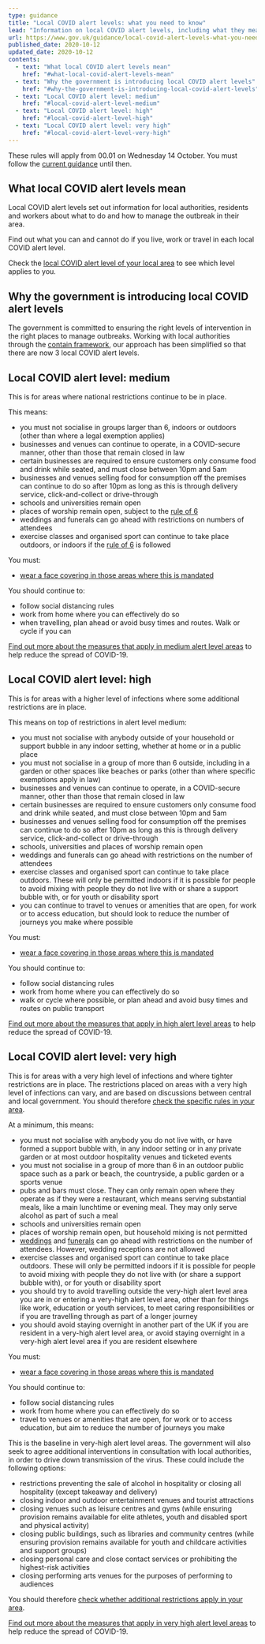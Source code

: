 ```yaml
---
type: guidance
title: "Local COVID alert levels: what you need to know"
lead: "Information on local COVID alert levels, including what they mean, why they are being introduced and what the different levels are."
url: https://www.gov.uk/guidance/local-covid-alert-levels-what-you-need-to-know
published_date: 2020-10-12
updated_date: 2020-10-12
contents:
  - text: "What local COVID alert levels mean"
    href: "#what-local-covid-alert-levels-mean"
  - text: "Why the government is introducing local COVID alert levels"
    href: "#why-the-government-is-introducing-local-covid-alert-levels"
  - text: "Local COVID alert level: medium"
    href: "#local-covid-alert-level-medium"
  - text: "Local COVID alert level: high"
    href: "#local-covid-alert-level-high"
  - text: "Local COVID alert level: very high"
    href: "#local-covid-alert-level-very-high"
---
```


These rules will apply from 00.01 on Wednesday 14 October. You must follow the [current guidance](https://www.gov.uk/government/collections/local-restrictions-areas-with-an-outbreak-of-coronavirus-covid-19) until then.

## What local COVID alert levels mean

Local COVID alert levels set out information for local authorities, residents and workers about what to do and how to manage the outbreak in their area.

Find out what you can and cannot do if you live, work or travel in each local COVID alert level.

Check the [local COVID alert level of your local area](/) to see which level applies to you.

## Why the government is introducing local COVID alert levels

The government is committed to ensuring the right levels of intervention in the right places to manage outbreaks. Working with local authorities through the [contain framework](https://www.gov.uk/government/publications/containing-and-managing-local-coronavirus-covid-19-outbreaks), our approach has been simplified so that there are now 3 local COVID alert levels.

## Local COVID alert level: medium

This is for areas where national restrictions continue to be in place.

This means:

-   you must not socialise in groups larger than 6, indoors or outdoors (other than where a legal exemption applies)
-   businesses and venues can continue to operate, in a COVID-secure manner, other than those that remain closed in law
-   certain businesses are required to ensure customers only consume food and drink while seated, and must close between 10pm and 5am
-   businesses and venues selling food for consumption off the premises can continue to do so after 10pm as long as this is through delivery service, click-and-collect or drive-through
-   schools and universities remain open
-   places of worship remain open, subject to the [rule of 6](https://www.gov.uk/government/publications/coronavirus-covid-19-meeting-with-others-safely-social-distancing)
-   weddings and funerals can go ahead with restrictions on numbers of attendees
-   exercise classes and organised sport can continue to take place outdoors, or indoors if the [rule of 6](https://www.gov.uk/government/publications/coronavirus-covid-19-meeting-with-others-safely-social-distancing) is followed

You must:

-   [wear a face covering in those areas where this is mandated](https://www.gov.uk/government/publications/face-coverings-when-to-wear-one-and-how-to-make-your-own)

You should continue to:

-   follow social distancing rules
-   work from home where you can effectively do so
-   when travelling, plan ahead or avoid busy times and routes. Walk or cycle if you can

[Find out more about the measures that apply in medium alert level areas](/guidance/local-covid-alert-level-medium) to help reduce the spread of COVID-19.

## Local COVID alert level: high

This is for areas with a higher level of infections where some additional restrictions are in place.

This means on top of restrictions in alert level medium:

-   you must not socialise with anybody outside of your household or support bubble in any indoor setting, whether at home or in a public place
-   you must not socialise in a group of more than 6 outside, including in a garden or other spaces like beaches or parks (other than where specific exemptions apply in law)
-   businesses and venues can continue to operate, in a COVID-secure manner, other than those that remain closed in law
-   certain businesses are required to ensure customers only consume food and drink while seated, and must close between 10pm and 5am
-   businesses and venues selling food for consumption off the premises can continue to do so after 10pm as long as this is through delivery service, click-and-collect or drive-through
-   schools, universities and places of worship remain open
-   weddings and funerals can go ahead with restrictions on the number of attendees
-   exercise classes and organised sport can continue to take place outdoors. These will only be permitted indoors if it is possible for people to avoid mixing with people they do not live with or share a support bubble with, or for youth or disability sport
-   you can continue to travel to venues or amenities that are open, for work or to access education, but should look to reduce the number of journeys you make where possible

You must:

-   [wear a face covering in those areas where this is mandated](https://www.gov.uk/government/publications/face-coverings-when-to-wear-one-and-how-to-make-your-own)

You should continue to:

-   follow social distancing rules
-   work from home where you can effectively do so
-   walk or cycle where possible, or plan ahead and avoid busy times and routes on public transport

[Find out more about the measures that apply in high alert level areas](/guidance/local-covid-alert-level-high) to help reduce the spread of COVID-19.

## Local COVID alert level: very high

This is for areas with a very high level of infections and where tighter restrictions are in place. The restrictions placed on areas with a very high level of infections can vary, and are based on discussions between central and local government. You should therefore [check the specific rules in your area](https://www.gov.uk/government/collections/local-restrictions-areas-with-an-outbreak-of-coronavirus-covid-19).

At a minimum, this means:

-   you must not socialise with anybody you do not live with, or have formed a support bubble with, in any indoor setting or in any private garden or at most outdoor hospitality venues and ticketed events
-   you must not socialise in a group of more than 6 in an outdoor public space such as a park or beach, the countryside, a public garden or a sports venue
-   pubs and bars must close. They can only remain open where they operate as if they were a restaurant, which means serving substantial meals, like a main lunchtime or evening meal. They may only serve alcohol as part of such a meal
-   schools and universities remain open
-   places of worship remain open, but household mixing is not permitted
-   [weddings](https://www.gov.uk/government/publications/covid-19-guidance-for-small-marriages-and-civil-partnerships/covid-19-guidance-for-small-marriages-and-civil-partnerships) and [funerals](https://www.gov.uk/government/publications/covid-19-guidance-for-managing-a-funeral-during-the-coronavirus-pandemic) can go ahead with restrictions on the number of attendees. However, wedding receptions are not allowed
-   exercise classes and organised sport can continue to take place outdoors. These will only be permitted indoors if it is possible for people to avoid mixing with people they do not live with (or share a support bubble with), or for youth or disability sport
-   you should try to avoid travelling outside the very-high alert level area you are in or entering a very-high alert level area, other than for things like work, education or youth services, to meet caring responsibilities or if you are travelling through as part of a longer journey
-   you should avoid staying overnight in another part of the UK if you are resident in a very-high alert level area, or avoid staying overnight in a very-high alert level area if you are resident elsewhere

You must:

-   [wear a face covering in those areas where this is mandated](https://www.gov.uk/government/publications/face-coverings-when-to-wear-one-and-how-to-make-your-own)

You should continue to:

-   follow social distancing rules
-   work from home where you can effectively do so
-   travel to venues or amenities that are open, for work or to access education, but aim to reduce the number of journeys you make

This is the baseline in very-high alert level areas. The government will also seek to agree additional interventions in consultation with local authorities, in order to drive down transmission of the virus. These could include the following options:

-   restrictions preventing the sale of alcohol in hospitality or closing all hospitality (except takeaway and delivery)
-   closing indoor and outdoor entertainment venues and tourist attractions
-   closing venues such as leisure centres and gyms (while ensuring provision remains available for elite athletes, youth and disabled sport and physical activity)
-   closing public buildings, such as libraries and community centres (while ensuring provision remains available for youth and childcare activities and support groups)
-   closing personal care and close contact services or prohibiting the highest-risk activities
-   closing performing arts venues for the purposes of performing to audiences

You should therefore [check whether additional restrictions apply in your area](/).

[Find out more about the measures that apply in very high alert level areas](/guidance/local-covid-alert-level-very-high) to help reduce the spread of COVID-19.